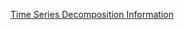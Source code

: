 [Time Series Decomposition Information](https://www.google.com/search?q=time+series+decomposition&oq=Time+series+decomposition&aqs=edge.0.0i512l2j69i59j0i512l3j69i60j69i61j69i60.6949j1j1&sourceid=chrome&ie=UTF-8)
